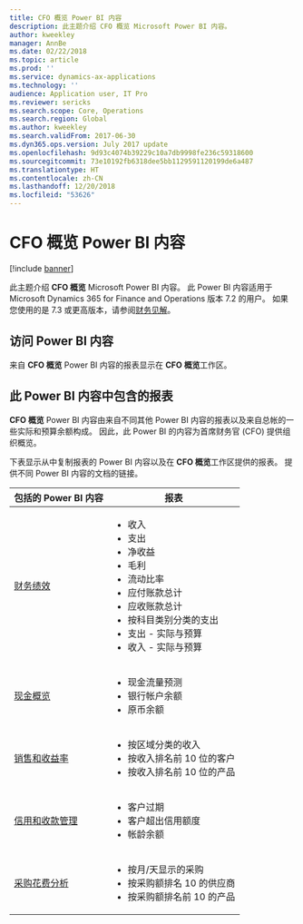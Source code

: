 ```yaml
---
title: CFO 概览 Power BI 内容
description: 此主题介绍 CFO 概览 Microsoft Power BI 内容。
author: kweekley
manager: AnnBe
ms.date: 02/22/2018
ms.topic: article
ms.prod: ''
ms.service: dynamics-ax-applications
ms.technology: ''
audience: Application user, IT Pro
ms.reviewer: sericks
ms.search.scope: Core, Operations
ms.search.region: Global
ms.author: kweekley
ms.search.validFrom: 2017-06-30
ms.dyn365.ops.version: July 2017 update
ms.openlocfilehash: 9d93c4074b39229c10a7db9998fe236c59318600
ms.sourcegitcommit: 73e10192fb6318dee5bb1129591120199de6a487
ms.translationtype: HT
ms.contentlocale: zh-CN
ms.lasthandoff: 12/20/2018
ms.locfileid: "53626"
---
```

# <a name="cfo-overview-power-bi-content"></a>CFO 概览 Power BI 内容

[!include [banner](../includes/banner.md)] 

此主题介绍 **CFO 概览** Microsoft Power BI 内容。 此 Power BI 内容适用于 Microsoft Dynamics 365 for Finance and Operations 版本 7.2 的用户。 如果您使用的是 7.3 或更高版本，请参阅[财务见解](financial-insights.md)。

## <a name="accessing-the-power-bi-content"></a>访问 Power BI 内容

来自 **CFO 概览** Power BI 内容的报表显示在 **CFO 概览**工作区。

## <a name="reports-that-are-included-in-the-power-bi-content"></a>此 Power BI 内容中包含的报表
**CFO 概览** Power BI 内容由来自不同其他 Power BI 内容的报表以及来自总帐的一些实际和预算余额构成。 因此，此 Power BI 的内容为首席财务官 (CFO) 提供组织概览。

下表显示从中复制报表的 Power BI 内容以及在 **CFO 概览**工作区提供的报表。 提供不同 Power BI 内容的文档的链接。

| 包括的 Power BI 内容 | 报表 |
|-----------------------------------|---------|
| [财务绩效](financial-performance-power-bi-content-pack.md) | <ul><li>收入</li><li>支出</li><li>净收益</li><li>毛利</li><li>流动比率</li><li>应付账款总计</li><li>应收账款总计</li><li>按科目类别分类的支出</li><li>支出 - 实际与预算</li><li>收入 - 实际与预算</li></ul> |
| [现金概览](../../financials/cash-bank-management/Cash-Overview-Power-BI-content.md) | <ul><li>现金流量预测</li><li>银行帐户余额</li><li>原币余额</li></ul> |
| [销售和收益率](sales-profitability-performance-content-pack.md) | <ul><li>按区域分类的收入</li><li>按收入排名前 10 位的客户</li><li>按收入排名前 10 位的产品</li></ul> |
| [信用和收款管理](../../financials/accounts-receivable/credit-collections-power-bi.md) | <ul><li>客户过期</li><li>客户超出信用额度</li><li>帐龄余额</li></ul> |
| [采购花费分析](../../financials/accounts-receivable/credit-collections-power-bi.md) | <ul><li>按月/天显示的采购</li><li>按采购额排名 10 的供应商</li><li>按采购额排名前 10 的产品</li></ul> |
